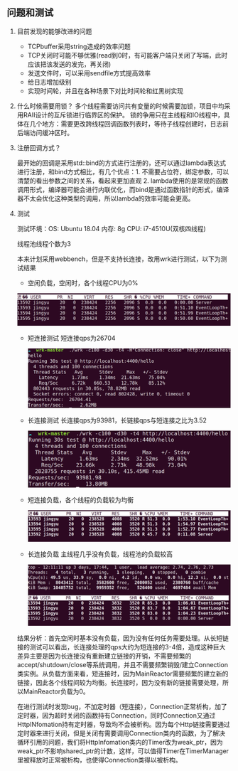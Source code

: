 ## 问题和测试

1. 目前发现的能够改进的问题

   - TCPbuffer采用string造成的效率问题
   - TCP关闭时可能不够优雅(read到0时，有可能客户端只关闭了写端，此时应该把该发送的发完，再关闭)
   - 发送文件时，可以采用sendfile方式提高效率
   - 给日志增加级别
   - 实现时间轮，并且在各种场景下对比时间轮和红黑树实现

2. 什么时候需要用锁？
   多个线程需要访问共有变量的时候需要加锁，项目中均采用RAII设计的互斥锁进行临界区的保护。
   锁的争用只在主线程和IO线程中，具体在几个地方：需要更改跨线程回调函数列表时，等待子线程创建时，日志前后端访问缓冲区时。

3. 注册回调方式？

   最开始的回调是采用std::bind的方式进行注册的，还可以通过lambda表达式进行注册，和bind方式相比，有几个优点：1. 不需要占位符，绑定参数，可以清楚的看出参数之间的关系，看起来更加直观 2. lambda使用的是常规的函数调用形式，编译器可能会进行内联优化，而bind是通过函数指针的形式，编译器不太会优化这种类型的调用，所以lambda的效率可能会更高。

4. 测试

   测试环境：OS: Ubuntu 18.04 内存: 8g CPU: i7-4510U(双核四线程)

   线程池线程个数为3

   本来计划采用webbench，但是不支持长连接，改用wrk进行测试，以下为测试结果

   - 空闲负载，空闲时，各个线程CPU为0%

   ![](./assets/空闲.png)

   - 短连接测试 短连接qps为26704

     ![](./assets/短连接测试.png)

   - 长连接测试 长连接qps为93981，长链接qps与短连接之比为3.52

     ![](./assets/长连接测试.png)

   - 短连接负载，各个线程的负载较为均衡

     ![](./assets/短连接负载.png)

   - 长连接负载 主线程几乎没有负载，线程池的负载较高

     ![](./assets/长连接负载.png)

   结果分析：首先空闲时基本没有负载，因为没有任何任务需要处理。从长短链接的测试可以看出，长连接处理的qps大约为短连接的3-4倍，造成这种巨大差异主要是因为长连接没有重新建立链接的开销，不需要频繁的accept/shutdown/close等系统调用，并且不需要频繁销毁/建立Connection类实例。从负载方面来看，短连接时，因为MainReactor需要频繁的建立新的链接，因此各个线程间较为均衡。长连接时，因为没有新的链接需要处理，所以MainReactor负载为0。

   在进行测试时发现bug，不加定时器（短连接），Connection正常析构，加了定时器，因为超时关闭的函数持有Connection，同时Connection又通过HttpINfomation持有定时器，导致均不会被析构。因为每个Http链接需要通过定时器来进行关闭，但是关闭有需要调用Connection类内的函数，为了解决循环引用的问题，我们将HttpInfomation类内的Timer改为weak_ptr，因为weak_ptr不影响shared_ptr的计数，这样，可以值得Timer在TimerManager里被释放时正常被析构，也使得Connection类得以被析构。